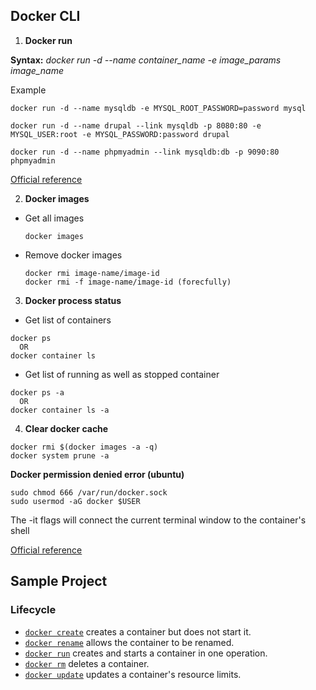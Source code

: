 ## Docker CLI ##

1. **Docker run**

**Syntax:** *docker run -d --name container_name -e image_params image_name*

Example
```
docker run -d --name mysqldb -e MYSQL_ROOT_PASSWORD=password mysql

docker run -d --name drupal --link mysqldb -p 8080:80 -e MYSQL_USER:root -e MYSQL_PASSWORD:password drupal

docker run -d --name phpmyadmin --link mysqldb:db -p 9090:80 phpmyadmin
```
[Official reference](https://docs.docker.com/engine/reference/commandline/run/)

2. **Docker images**
 - Get all images
   ```
   docker images
   ```
- Remove docker images
  ```
  docker rmi image-name/image-id
  docker rmi -f image-name/image-id (forecfully)
  ```


3. **Docker process status**

- Get list of containers
```
docker ps
  OR
docker container ls
```
- Get list of running as well as stopped container
```
docker ps -a
  OR
docker container ls -a
```

4. **Clear docker cache**
```
docker rmi $(docker images -a -q)
docker system prune -a
```

**Docker permission denied error (ubuntu)**
```
sudo chmod 666 /var/run/docker.sock
sudo usermod -aG docker $USER
```

The -it flags will connect the current terminal window to the container's shell

[Official reference](https://docs.docker.com/engine/reference/commandline/docker/)

## Sample Project ##

### Lifecycle

* [`docker create`](https://docs.docker.com/engine/reference/commandline/create) creates a container but does not start it.
* [`docker rename`](https://docs.docker.com/engine/reference/commandline/rename/) allows the container to be renamed.
* [`docker run`](https://docs.docker.com/engine/reference/commandline/run) creates and starts a container in one operation.
* [`docker rm`](https://docs.docker.com/engine/reference/commandline/rm) deletes a container.
* [`docker update`](https://docs.docker.com/engine/reference/commandline/update/) updates a container's resource limits.
